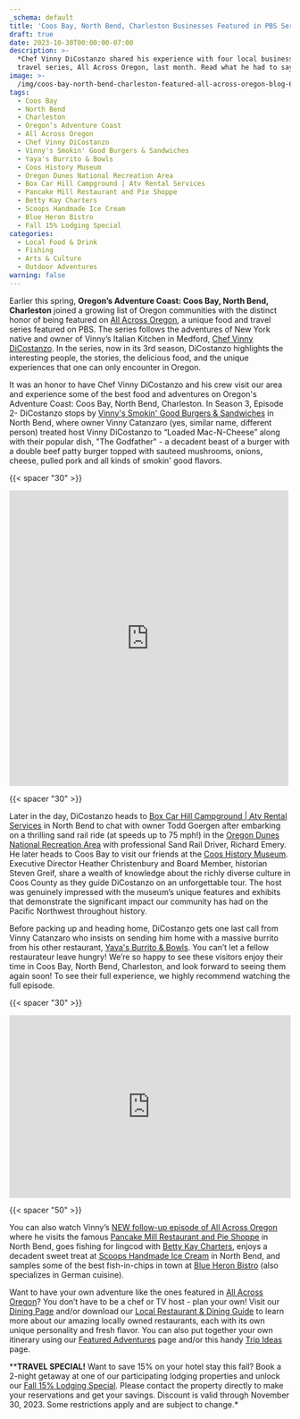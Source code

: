 ```yaml
---
_schema: default
title: 'Coos Bay, North Bend, Charleston Businesses Featured in PBS Series! '
draft: true
date: 2023-10-30T00:00:00-07:00
description: >-
  *Chef Vinny DiCostanzo shared his experience with four local businesses in his
  travel series, All Across Oregon, last month. Read what he had to say!*
image: >-
  /img/coos-bay-north-bend-charleston-featured-all-across-oregon-blog-695x322-jpg.png
tags:
  - Coos Bay
  - North Bend
  - Charleston
  - Oregon’s Adventure Coast
  - All Across Oregon
  - Chef Vinny DiCostanzo
  - Vinny's Smokin' Good Burgers & Sandwiches
  - Yaya's Burrito & Bowls
  - Coos History Museum
  - Oregon Dunes National Recreation Area
  - Box Car Hill Campground | Atv Rental Services
  - Pancake Mill Restaurant and Pie Shoppe
  - Betty Kay Charters
  - Scoops Handmade Ice Cream
  - Blue Heron Bistro
  - Fall 15% Lodging Special
categories:
  - Local Food & Drink
  - Fishing
  - Arts & Culture
  - Outdoor Adventures
warning: false
---
```

Earlier this spring, **Oregon’s Adventure Coast: Coos Bay, North Bend, Charleston** joined a growing list of Oregon communities with the distinct honor of being featured on [<u>All Across Oregon</u>](https://www.pbs.org/show/all-across-oregon/), a unique food and travel series featured on PBS. The series follows the adventures of New York native and owner of Vinny’s Italian Kitchen in Medford, [<u>Chef Vinny DiCostanzo</u>](https://www.wweek.com/arts/television/2022/03/08/chef-vinny-dicostanzo-showcases-oregons-restaurateurs-and-entrepreneurs-on-opbs-all-across-oregon/). In the series, now in its 3rd season, DiCostanzo highlights the interesting people, the stories, the delicious food, and the unique experiences that one can only encounter in Oregon.&nbsp;

It was an honor to have Chef Vinny DiCostanzo and his crew visit our area and experience some of the best food and adventures on Oregon's Adventure Coast: Coos Bay, North Bend, Charleston. In Season 3, Episode 2- DiCostanzo stops by [<u>Vinny's Smokin' Good Burgers &amp; Sandwiches</u>](https://www.vinnyssmokinburgers.com/) in North Bend, where owner Vinny Catanzaro (yes, similar name, different person) treated host Vinny DiCostanzo to “Loaded Mac-N-Cheese” along with their popular dish, "The Godfather" - a decadent beast of a burger with a double beef patty burger topped with sauteed mushrooms, onions, cheese, pulled pork and all kinds of smokin' good flavors.&nbsp;

{{< spacer "30" >}}

<iframe src="https://www.facebook.com/plugins/post.php?href=https%3A%2F%2Fwww.facebook.com%2Fvinnyssmokinburgers%2Fposts%2Fpfbid02DZMCS2TSAtQj1w1HCkjDuZb7vQQMmUqFVgrSLgLbKFha6xYoSgFazaw8VAGjc5vJl&show_text=true&width=500" width="500" height="529" style="border:none;overflow:hidden" scrolling="no" frameborder="0" allowfullscreen="true" allow="autoplay; clipboard-write; encrypted-media; picture-in-picture; web-share"></iframe>

{{< spacer "30" >}}

Later in the day, DiCostanzo heads to [<u>Box Car Hill Campground | Atv Rental Services</u>](https://boxcarhilloregon.com/) in North Bend to chat with owner Todd Goergen after embarking on a thrilling sand rail ride (at speeds up to 75 mph!) in the [<u>Oregon Dunes National Recreation Area</u>](https://www.oregonsadventurecoast.com/untamed-dunes/) with professional Sand Rail Driver, Richard Emery. He later heads to Coos Bay to visit our friends at the [<u>Coos History Museum</u>](https://cooshistory.org/). Executive Director Heather Christenbury and Board Member, historian Steven Greif, share a wealth of knowledge about the richly diverse culture in Coos County as they guide DiCostanzo on an unforgettable tour. The host was genuinely impressed with the museum’s unique features and exhibits that demonstrate the significant impact our community has had on the Pacific Northwest throughout history.&nbsp;&nbsp;

Before packing up and heading home, DiCostanzo gets one last call from Vinny Catanzaro who insists on sending him home with a massive burrito from his other restaurant, [<u>Yaya's Burrito &amp; Bowls</u>](https://www.facebook.com/YayasNorthBend/). You can’t let a fellow restaurateur leave hungry! We’re so happy to see these visitors enjoy their time in Coos Bay, North Bend, Charleston, and look forward to seeing them again soon! To see their full experience, we highly recommend watching the full episode.

{{< spacer "30" >}}

<div class="pbs-viral-player-wrapper" style="position: relative; padding-top: calc(56.25% + 43px);"><iframe src="https://player.pbs.org/viralplayer/3084793672/" allowfullscreen allow="encrypted-media" style="position: absolute; top: 0; width: 100%; height: 100%; border: 0;"></iframe></div>

{{< spacer "50" >}}

You can also watch Vinny’s [<u>NEW follow-up episode of All Across Oregon</u>](https://www.youtube.com/watch?v=XHpnVRpY8ro) where he visits the famous [<u>Pancake Mill Restaurant and Pie Shoppe</u>](https://pancakemill.com/) in North Bend, goes fishing for lingcod with [<u>Betty Kay Charters</u>](https://bettykaycharters.com/), enjoys a decadent sweet treat at [<u>Scoops Handmade Ice Cream</u>](https://scoops.life/) in North Bend, and samples some of the best fish-in-chips in town at [<u>Blue Heron Bistro</u>](http://www.blueheronbistro.net/) (also specializes in German cuisine).

Want to have your own adventure like the ones featured in [<u>All Across Oregon</u>](https://www.pbs.org/video/coos-bay-north-bend-charleston-oregon-bfiq8g/)? You don’t have to be a chef or TV host - plan your own! Visit our [<u>Dining Page</u>](https://www.oregonsadventurecoast.com/dining/) and/or download our [<u>Local Restaurant &amp; Dining Guide</u>](https://www.oregonsadventurecoast.com/img/restaurants-booklet-web-09-23.pdf) to learn more about our amazing locally owned restaurants, each with its own unique personality and fresh flavor. You can also put together your own itinerary using our [<u>Featured Adventures</u>](https://www.oregonsadventurecoast.com/adventures/) page and/or this handy [<u>Trip Ideas</u>](https://www.oregonsadventurecoast.com/tripideas/) page.

\*\***TRAVEL SPECIAL!** Want to save 15% on your hotel stay this fall? Book a 2-night getaway at one of our participating lodging properties and unlock our [<u>Fall 15% Lodging Special</u>](https://www.oregonsadventurecoast.com/fall15/). Please contact the property directly to make your reservations and get your savings. Discount is valid through November 30, 2023. Some restrictions apply and are subject to change.\*